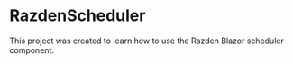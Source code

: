 # RazdenScheduler

This project was created to learn how to use the Razden Blazor scheduler component.